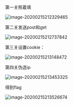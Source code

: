 第一关照着填

![image-20200215212329465](E:\study\Aurora\git\Newpeople\Web\easyHTTP\solution\image-20200215212329465.png)

第二关发送post和get

![image-20200215212737842](E:\study\Aurora\git\Newpeople\Web\easyHTTP\solution\image-20200215212737842.png)

第三关设置cookie：

![image-20200215213148472](E:\study\Aurora\git\Newpeople\Web\easyHTTP\solution\image-20200215213148472.png)

第四关伪造ip

![image-20200215213453325](E:\study\Aurora\git\Newpeople\Web\easyHTTP\solution\image-20200215213453325.png)

得到flag

![image-20200215213526674](E:\study\Aurora\git\Newpeople\Web\easyHTTP\solution\image-20200215213526674.png)